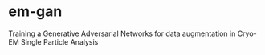 # em-gan
Training a Generative Adversarial Networks for data augmentation in Cryo-EM Single Particle Analysis
